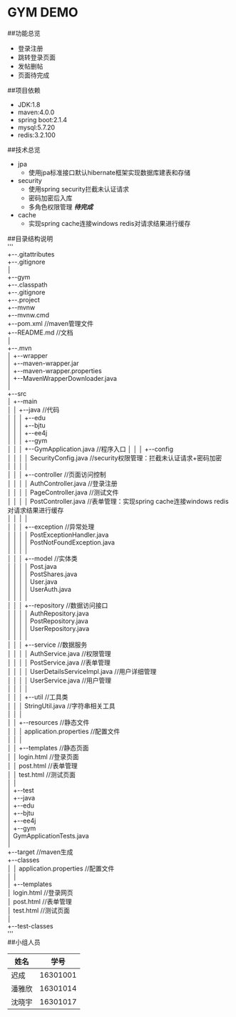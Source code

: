 GYM DEMO
===========================
##功能总览
* 登录注册
* 跳转登录页面
* 发帖删帖
* 页面待完成

##项目依赖
* JDK:1.8
* maven:4.0.0
* spring boot:2.1.4
* mysql:5.7.20
* redis:3.2.100

##技术总览
* jpa
    * 使用jpa标准接口默认hibernate框架实现数据库建表和存储
* security
    * 使用spring security拦截未认证请求
    * 密码加密后入库
    * 多角色权限管理 ***待完成***
* cache
    * 实现spring cache连接windows redis对请求结果进行缓存
    
##目录结构说明  
'''  
+--.gitattributes  
+--.gitignore  
│    
+--gym  
    +--.classpath  
    +--.gitignore  
    +--.project  
    +--mvnw  
    +--mvnw.cmd  
    +--pom.xml                                                       //maven管理文件  
    +--README.md                                                     //文档  
    │    
    +--.mvn  
    │  +--wrapper  
    │     +--maven-wrapper.jar  
    │     +--maven-wrapper.properties  
    │     +--MavenWrapperDownloader.java  
    │        
    +--src  
    │  +--main  
    │  │  +--java                                                    //代码  
    │  │  │  +--edu  
    │  │  │      +--bjtu  
    │  │  │          +--ee4j  
    │  │  │              +--gym  
    │  │  │                  +--GymApplication.java                 //程序入口 
    │  │  │                  +--config  
    │  │  │                  │      SecurityConfig.java             //security权限管理：拦截未认证请求+密码加密  
    │  │  │                  │        
    │  │  │                  +--controller                           //页面访问控制  
    │  │  │                  │      AuthController.java             //登录注册  
    │  │  │                  │      PageController.java             //测试文件  
    │  │  │                  │      PostController.java             //表单管理：实现spring cache连接windows redis对请求结果进行缓存  
    │  │  │                  │        
    │  │  │                  +--exception                            //异常处理  
    │  │  │                  │      PostExceptionHandler.java  
    │  │  │                  │      PostNotFoundException.java  
    │  │  │                  │        
    │  │  │                  +--model                                //实体类  
    │  │  │                  │      Post.java  
    │  │  │                  │      PostShares.java  
    │  │  │                  │      User.java  
    │  │  │                  │      UserAuth.java  
    │  │  │                  │        
    │  │  │                  +--repository                           //数据访问接口  
    │  │  │                  │      AuthRepository.java  
    │  │  │                  │      PostRepository.java  
    │  │  │                  │      UserRepository.java  
    │  │  │                  │        
    │  │  │                  +--service                              //数据服务  
    │  │  │                  │      AuthService.java                //权限管理  
    │  │  │                  │      PostService.java                //表单管理  
    │  │  │                  │      UserDetailsServiceImpl.java     //用户详细管理  
    │  │  │                  │      UserService.java                //用户管理  
    │  │  │                  │        
    │  │  │                  +--util                                 //工具类  
    │  │  │                          StringUtil.java                //字符串相关工具  
    │  │  │                            
    │  │  +--resources                                               //静态文件  
    │  │      │  application.properties                             //配置文件  
    │  │      │    
    │  │      +--templates                                           //静态页面  
    │  │              login.html                                    //登录页面  
    │  │              post.html                                     //表单管理  
    │  │              test.html                                     //测试页面  
    │  │                
    │  +--test  
    │      +--java  
    │          +--edu  
    │              +--bjtu  
    │                  +--ee4j  
    │                      +--gym  
    │                              GymApplicationTests.java  
    │                                
    +--target                                                        //maven生成  
        +--classes  
        │  │  application.properties                                //配置文件  
        │  │    
        │  +--templates  
        │          login.html                                       //登录网页  
        │          post.html                                        //表单管理  
        │          test.html                                        //测试页面  
        │            
        +--test-classes                                                
'''  
##小组人员

|姓名|学号|
|---|---|
|迟成|16301001|
|潘雅欣|16301014|
|沈晓宇|16301017|